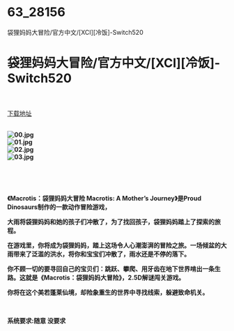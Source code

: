 # 63_28156
袋狸妈妈大冒险/官方中文/[XCI][冷饭]-Switch520
# 袋狸妈妈大冒险/官方中文/[XCI][冷饭]-Switch520
 <br/></br>
[下载地址](https://www.switch520.cc/article/28156 "下载地址")
<br/></br>

<p><strong><img title="00.jpg" src="https://www.switch520.cc/muke_img/2022_03_13_2e58677844ee3.jpg" alt="00.jpg"></strong><br>
<strong><img title="01.jpg" src="https://www.switch520.cc/muke_img/2022_03_13_3efd3e5b27525.jpg" alt="01.jpg"></strong><br>
<strong><img title="02.jpg" src="https://www.switch520.cc/muke_img/2022_03_13_4571d9a2dcad4.jpg" alt="02.jpg"></strong><br>
<strong><img title="03.jpg" src="https://www.switch520.cc/muke_img/2022_03_13_3d591a9553e69.jpg" alt="03.jpg">&nbsp;</strong></p>
<p>&nbsp;</p>
<p>&nbsp;</p>
<p><strong>《Macrotis：袋狸妈妈大冒险 Macrotis: A Mother’s Journey》是Proud Dinosaurs制作的一款动作冒险游戏，</strong></p>
<p><strong>大雨将袋狸妈妈和她的孩子们冲散了，为了找回孩子，袋狸妈妈踏上了探索的旅程。</strong></p>
<p><strong>在游戏里，你将成为袋狸妈妈，踏上这场令人心潮澎湃的冒险之旅。一场倾盆的大雨带来了泛滥的洪水，将你和宝宝们冲散了，雨水还是不停的落下。</strong></p>
<p><strong>你不顾一切的要寻回自己的宝贝们：跳跃、攀爬、用牙齿在地下世界啃出一条生路。这就是《Macrotis：袋狸妈妈大冒险》，2.5D解谜闯关游戏。</strong></p>
<p><strong>你将在这个美若蓬莱仙境，却险象重生的世界中寻找线索，躲避致命机关。</strong></p>
<p>&nbsp;</p>
<p><strong>系统要求:随意 没要求</strong></p>



